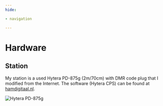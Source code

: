 ```yaml
---
hide:

- navigation

---
```


# Hardware

## Station

My station is a used Hytera PD-875g (2m/70cm) with DMR code plug that I modified from the Internet. The software (Hytera
CPS) can be found at [hamdigitaal.nl](https://www.hamdigitaal.nl/hytera-software-1/).

![Hytera PD-875g](/images/hytera_pd875g_accessory.jpg)
